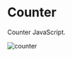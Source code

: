# Counter
Counter JavaScript.

![counter](https://user-images.githubusercontent.com/6840962/190860571-9202f6d7-be4b-4da5-af8d-7ead665d5884.gif)
